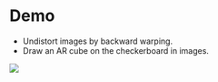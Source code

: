 # Demo

* Undistort images by backward warping.
* Draw an AR cube on the checkerboard in images.

![](results/video_cube.gif)
